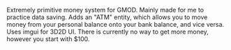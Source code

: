 Extremely primitive money system for GMOD. Mainly made for me to practice data saving.
Adds an "ATM" entity, which allows you to move money from your personal balance onto your bank balance, and vice versa.
Uses imgui for 3D2D UI. There is currently no way to get more money, however you start with $100.
